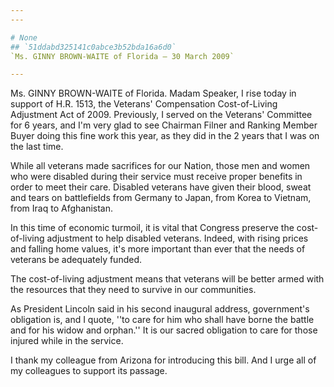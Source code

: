 ```yaml
---
---

# None
## `51ddabd325141c0abce3b52bda16a6d0`
`Ms. GINNY BROWN-WAITE of Florida — 30 March 2009`

---
```



Ms. GINNY BROWN-WAITE of Florida. Madam Speaker, I rise today in 
support of H.R. 1513, the Veterans' Compensation Cost-of-Living 
Adjustment Act of 2009. Previously, I served on the Veterans' Committee 
for 6 years, and I'm very glad to see Chairman Filner and Ranking 
Member Buyer doing this fine work this year, as they did in the 2 years 
that I was on the last time.

While all veterans made sacrifices for our Nation, those men and 
women who were disabled during their service must receive proper 
benefits in order to meet their care. Disabled veterans have given 
their blood, sweat and tears on battlefields from Germany to Japan, 
from Korea to Vietnam, from Iraq to Afghanistan.

In this time of economic turmoil, it is vital that Congress preserve 
the cost-of-living adjustment to help disabled veterans. Indeed, with 
rising prices and falling home values, it's more important than ever 
that the needs of veterans be adequately funded.

The cost-of-living adjustment means that veterans will be better 
armed with the resources that they need to survive in our communities.

As President Lincoln said in his second inaugural address, 
government's obligation is, and I quote, ''to care for him who shall 
have borne the battle and for his widow and orphan.'' It is our sacred 
obligation to care for those injured while in the service.

I thank my colleague from Arizona for introducing this bill. And I 
urge all of my colleagues to support its passage.